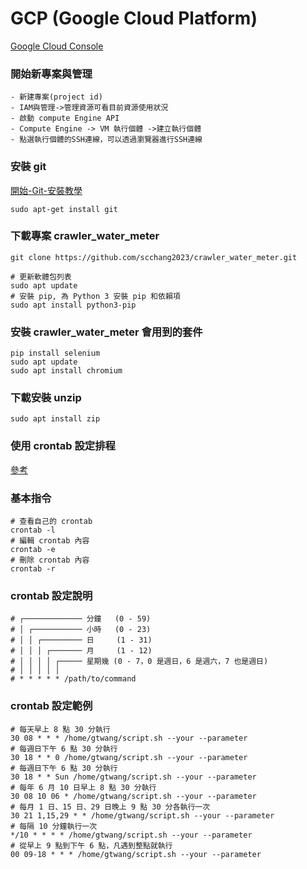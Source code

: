 # GCP (Google Cloud Platform)
[Google Cloud Console](https://console.cloud.google.com/)

### 開始新專案與管理
```
- 新建專案(project id)
- IAM與管理->管理資源可看目前資源使用狀況
- 啟動 compute Engine API
- Compute Engine -> VM 執行個體 ->建立執行個體
- 點選執行個體的SSH連線，可以透過瀏覽器進行SSH連線
```
### 安裝 git
[開始-Git-安裝教學](https://git-scm.com/book/zh-tw/v2/%E9%96%8B%E5%A7%8B-Git-%E5%AE%89%E8%A3%9D%E6%95%99%E5%AD%B8)
```
sudo apt-get install git
```
### 下載專案 crawler_water_meter
```
git clone https://github.com/scchang2023/crawler_water_meter.git

# 更新軟體包列表
sudo apt update
# 安裝 pip, 為 Python 3 安裝 pip 和依賴項
sudo apt install python3-pip
```

### 安裝 crawler_water_meter 會用到的套件
```
pip install selenium
sudo apt update
sudo apt install chromium
```

### 下載安裝 unzip
```
sudo apt install zip
```
### 使用 crontab 設定排程
[參考](https://blog.gtwang.org/linux/linux-crontab-cron-job-tutorial-and-examples/)
### 基本指令

```
# 查看自己的 crontab
crontab -l
# 編輯 crontab 內容
crontab -e
# 刪除 crontab 內容
crontab -r
```
### crontab 設定說明
```
# ┌───────────── 分鐘   (0 - 59)
# │ ┌─────────── 小時   (0 - 23)
# │ │ ┌───────── 日     (1 - 31)
# │ │ │ ┌─────── 月     (1 - 12)
# │ │ │ │ ┌───── 星期幾 (0 - 7，0 是週日，6 是週六，7 也是週日)
# │ │ │ │ │
# * * * * * /path/to/command
```
### crontab 設定範例
```
# 每天早上 8 點 30 分執行
30 08 * * * /home/gtwang/script.sh --your --parameter
# 每週日下午 6 點 30 分執行
30 18 * * 0 /home/gtwang/script.sh --your --parameter
# 每週日下午 6 點 30 分執行
30 18 * * Sun /home/gtwang/script.sh --your --parameter
# 每年 6 月 10 日早上 8 點 30 分執行
30 08 10 06 * /home/gtwang/script.sh --your --parameter
# 每月 1 日、15 日、29 日晚上 9 點 30 分各執行一次
30 21 1,15,29 * * /home/gtwang/script.sh --your --parameter
# 每隔 10 分鐘執行一次
*/10 * * * * /home/gtwang/script.sh --your --parameter
# 從早上 9 點到下午 6 點，凡遇到整點就執行
00 09-18 * * * /home/gtwang/script.sh --your --parameter
```